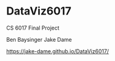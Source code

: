 # DataViz6017

CS 6017 Final Project

Ben Baysinger
Jake Dame

https://jake-dame.github.io/DataViz6017/
